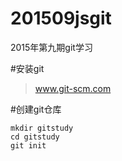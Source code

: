 # 201509jsgit
2015年第九期git学习

#安装git
> www.git-scm.com

#创建git仓库
```
mkdir gitstudy
cd gitstudy
git init
```


